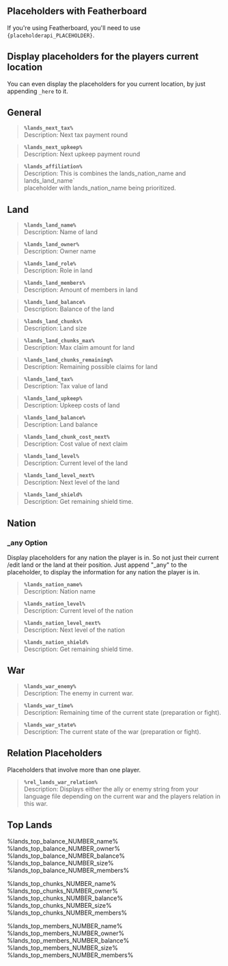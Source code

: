 ## Placeholders with Featherboard
If you're using Featherboard, you'll need to use `{placeholderapi_PLACEHOLDER}`.

## Display placeholders for the players current location
You can even display the placeholders for you current location, by just appending `_here` to it.

## General
> **`%lands_next_tax%`**\
> Description: Next tax payment round

> **`%lands_next_upkeep%`**\
> Description: Next upkeep payment round

> **`%lands_affiliation%`**\
> Description: This is combines the lands_nation_name and lands_land_name`\
placeholder with lands_nation_name being prioritized.


## Land
> **`%lands_land_name%`**\
> Description: Name of land

> **`%lands_land_owner%`**\
> Description: Owner name

> **`%lands_land_role%`**\
> Description: Role in land

> **`%lands_land_members%`**\
> Description: Amount of members in land

> **`%lands_land_balance%`**\
> Description: Balance of the land

> **`%lands_land_chunks%`**\
> Description: Land size

> **`%lands_land_chunks_max%`**\
> Description: Max claim amount for land

> **`%lands_land_chunks_remaining%`**\
> Description: Remaining possible claims for land

> **`%lands_land_tax%`**\
> Description: Tax value of land

> **`%lands_land_upkeep%`**\
> Description: Upkeep costs of land

> **`%lands_land_balance%`**\
> Description: Land balance

> **`%lands_land_chunk_cost_next%`**\
> Description: Cost value of next claim

> **`%lands_land_level%`**\
> Description: Current level of the land

> **`%lands_land_level_next%`**\
> Description: Next level of the land

> **`%lands_land_shield%`**\
> Description: Get remaining shield time.


## Nation
### _any Option
Display placeholders for any nation the player is in. So not just their current /edit land or the land at their position.
Just append "_any" to the placeholder, to display the information for any nation the player is in.

> **`%lands_nation_name%`**\
> Description: Nation name

> **`%lands_nation_level%`**\
> Description: Current level of the nation

> **`%lands_nation_level_next%`**\
> Description: Next level of the nation

> **`%lands_nation_shield%`**\
> Description: Get remaining shield time.


## War
> **`%lands_war_enemy%`**\
> Description: The enemy in current war.

> **`%lands_war_time%`**\
> Description: Remaining time of the current state (preparation or fight).

> **`%lands_war_state%`**\
> Description: The current state of the war (preparation or fight).

## Relation Placeholders
Placeholders that involve more than one player.
> **`%rel_lands_war_relation%`**\
> Description: Displays either the ally or enemy string from your language file depending on the current war and the players relation in this war.

## Top Lands
%lands_top_balance_NUMBER_name%\
%lands_top_balance_NUMBER_owner%\
%lands_top_balance_NUMBER_balance%\
%lands_top_balance_NUMBER_size%\
%lands_top_balance_NUMBER_members%

%lands_top_chunks_NUMBER_name%\
%lands_top_chunks_NUMBER_owner%\
%lands_top_chunks_NUMBER_balance%\
%lands_top_chunks_NUMBER_size%\
%lands_top_chunks_NUMBER_members%

%lands_top_members_NUMBER_name%\
%lands_top_members_NUMBER_owner%\
%lands_top_members_NUMBER_balance%\
%lands_top_members_NUMBER_size%\
%lands_top_members_NUMBER_members%